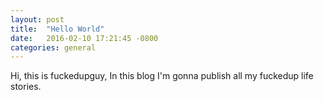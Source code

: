 ```yaml
---
layout: post
title:  "Hello World"
date:   2016-02-10 17:21:45 -0800
categories: general
---
```


Hi, this is fuckedupguy, In this blog I'm gonna publish all my fuckedup life stories.
<!--more-->